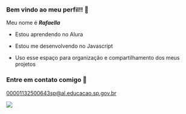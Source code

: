 ### **Bem vindo ao meu perfil!!** 👋

Meu nome é **_Rafaella_**

- Estou aprendendo no Alura

- Estou me desenvolvendo no Javascript

- Uso esse espaço para organização e compartilhamento dos meus projetos

### Entre em contato comigo 📩

00001132500643sp@al.educacao.sp.gov.br

![](https://makeagif.com/gif/pingu-subtitles-parody-pingu-eats-dinner-BumHxv)

<!--
**Pingolitos/Pingolitos** is a ✨ _special_ ✨ repository because its `README.md` (this file) appears on your GitHub profile.

Here are some ideas to get you started:

- 🔭 I’m currently working on ...
- 🌱 I’m currently learning ...
- 👯 I’m looking to collaborate on ...
- 🤔 I’m looking for help with ...
- 💬 Ask me about ...
- 📫 How to reach me: ...
- 😄 Pronouns: ...
- ⚡ Fun fact: ...
-->
